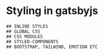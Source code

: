 # Styling in gatsbyjs 

    ## INLINE STYLES
    ## GLOBAL CSS
    ## CSS MODULES
    ## STYLED-COMPONENTS
    ## BOOTSTRAP, TAILWIND, EMOTION ETC

